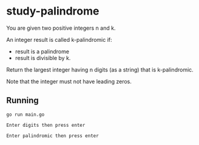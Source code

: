 # study-palindrome
You are given two positive integers n and k.

An integer result is called k-palindromic if:

* result is a palindrome
* result is divisible by k.

Return the largest integer having n digits (as a string) that is k-palindromic.

Note that the integer must not have leading zeros.

## Running

```
go run main.go
```

```
Enter digits then press enter
```

```
Enter palindromic then press enter
```
